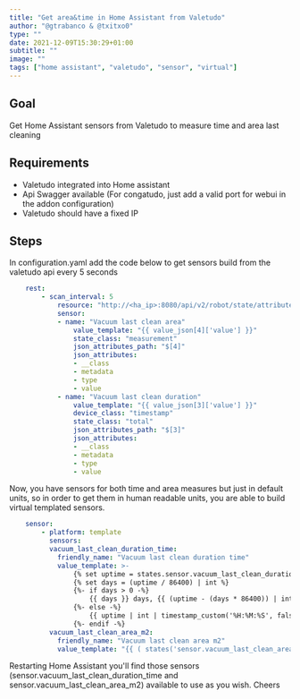 ```yaml
---
title: "Get area&time in Home Assistant from Valetudo"
author: "@gtrabanco & @txitxo0"
type: ""
date: 2021-12-09T15:30:29+01:00
subtitle: ""
image: ""
tags: ["home assistant", "valetudo", "sensor", "virtual"]
---
```

## Goal

Get Home Assistant sensors from Valetudo to measure time and area last cleaning

## Requirements

- Valetudo integrated into Home assistant
- Api Swagger available (For congatudo, just add a valid port for webui in the addon configuration)
- Valetudo should have a fixed IP

## Steps

In configuration.yaml add the code below to get sensors build from the valetudo api every 5 seconds

```yaml
    rest:
        - scan_interval: 5
            resource: "http://<ha_ip>:8080/api/v2/robot/state/attributes"
            sensor:
            - name: "Vacuum last clean area"
                value_template: "{{ value_json[4]['value'] }}"
                state_class: "measurement"
                json_attributes_path: "$[4]"
                json_attributes:
                - __class
                - metadata
                - type
                - value
            - name: "Vacuum last clean duration"
                value_template: "{{ value_json[3]['value'] }}"
                device_class: "timestamp"
                state_class: "total"
                json_attributes_path: "$[3]"
                json_attributes:
                - __class
                - metadata
                - type
                - value
```

Now, you have sensors for both time and area measures but just in default units, so in order to get them in human readable units, you are able to build virtual templated sensors. 

```yaml
    sensor:
        - platform: template
          sensors:
          vacuum_last_clean_duration_time:
            friendly_name: "Vacuum last clean duration time"
            value_template: >-
                {% set uptime = states.sensor.vacuum_last_clean_duration.state | int %}
                {% set days = (uptime / 86400) | int %}
                {%- if days > 0 -%}
                    {{ days }} days, {{ (uptime - (days * 86400)) | int | timestamp_custom('%H:%M:%S', false) }}
                {%- else -%}
                    {{ uptime | int | timestamp_custom('%H:%M:%S', false) }}
                {%- endif -%}
          vacuum_last_clean_area_m2:
            friendly_name: "Vacuum last clean area m2"
            value_template: "{{ ( states('sensor.vacuum_last_clean_area')|float / (10000)|float )  }}"
```

Restarting Home Assistant you'll find those sensors (sensor.vacuum_last_clean_duration_time and sensor.vacuum_last_clean_area_m2) available to use as you wish. Cheers